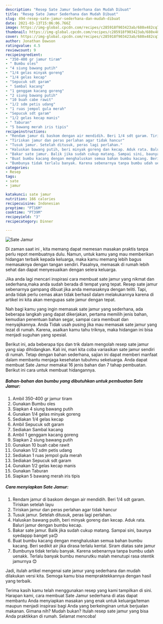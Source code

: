 ```yaml
---
description: "Resep Sate Jamur Sederhana dan Mudah Dibuat"
title: "Resep Sate Jamur Sederhana dan Mudah Dibuat"
slug: 494-resep-sate-jamur-sederhana-dan-mudah-dibuat
date: 2021-03-13T15:06:06.766Z
image: https://img-global.cpcdn.com/recipes/c285918f903423ab/680x482cq70/sate-jamur-foto-resep-utama.jpg
thumbnail: https://img-global.cpcdn.com/recipes/c285918f903423ab/680x482cq70/sate-jamur-foto-resep-utama.jpg
cover: https://img-global.cpcdn.com/recipes/c285918f903423ab/680x482cq70/sate-jamur-foto-resep-utama.jpg
author: Jonathan Dawson
ratingvalue: 4.5
reviewcount: 9
recipeingredient:
- "350-400 gr jamur tiram"
- " Bumbu oles"
- "4 siung bawang putih"
- "1/4 gelas minyak goreng"
- "1/4 gelas kecap"
- "Sepucuk sdt garam"
- " Sambal kacang"
- "1 genggam kacang goreng"
- "2 siung bawang putih"
- "10 buah cabe rawit"
- "1/2 sdm petis udang"
- "1 ruas jempol gula merah"
- "Sepucuk sdt garam"
- "1/2 gelas kecap manis"
- " Taburan"
- "5 bawang merah iris tipis"
recipeinstructions:
- "Rendam jamur di baskom dengan air mendidih. Beri 1/4 sdt garam. Tiriskan setelah layu"
- "Tiriskan jamur dan peras perlahan agar tidak hancur"
- "Tusuk jamur. Setelah ditusuk, peras lagi perlahan."
- "Haluskan bawang putih, beri minyak goreng dan kecap. Aduk rata. Baluri jamur dengan bumbu kecap."
- "Bakar sate jamur. Balik jika sudah cukup matang. Sampai sini, baunya syedappp banget ya😊"
- "Buat bumbu kacang dengan menghaluskan semua bahan bumbu kacang. Beri sedikit air jika dirasa terlalu kental. Siram diatas sate jamur"
- "Bumbunya tidak terlalu banyak. Karena sebenarnya tanpa bumbu udah uenakk. Terlalu banyak bumbu menurutku malah menutupi rasa otentik jamurnya 😊"
categories:
- Resep
tags:
- sate
- jamur

katakunci: sate jamur 
nutrition: 166 calories
recipecuisine: Indonesian
preptime: "PT16M"
cooktime: "PT39M"
recipeyield: "3"
recipecategory: Dinner

---
```



![Sate Jamur](https://img-global.cpcdn.com/recipes/c285918f903423ab/680x482cq70/sate-jamur-foto-resep-utama.jpg)

Di zaman  saat ini , kita memang dapat memesan masakan praktis tanpa perlu repot membuatnya dulu. Namun, untuk kamu yang mau memberikan hidangan terbaik kepada keluarga, maka kamu memang lebih bagus memasaknya dengan tangan sendiri. Pasalnya, memasak di rumah lebih sehat dan dapat menyesuaikan dengan selera keluarga.

Jika anda lagi mencari inspirasi cara membuat sate jamur yang nikmat dan sederhana,maka anda sudah berada di tempat yang tepat. Resep sate jamur  sebenarnya gampang dibuat jika anda memasaknya dengan teliti. Tapi, anda tidak perlu cemas akan tidak berhasil dalam melakukannya 
karena di artikel ini kita akan mengupas sate jamur dengan tepat.  



Nah bagi kamu yang ingin memasak sate jamur yang sederhana, ada beberapa langkah yang dapat dikerjakan, pertama memilih jenis bahan, kemudian penentuan bahan segar, sampai cara membuat dan menyajikannya. Anda Tidak usah pusing jika mau memasak sate jamur yang lezat di rumah. Karena, asalkan kamu  tahu triknya, maka hidangan ini bisa menjadi suguhan yang spesial.

Berikut ini, ada beberapa tips dan trik dalam mengolah resep sate jamur yang siap dihidangkan. Kali ini, mari kita coba variasikan sate jamur sendiri di rumah. Tetap dengan bahan sederhana, sajian ini dapat memberi manfaat dalam membantu menjaga kesehatan tubuhmu sekeluarga. Anda dapat membuat Sate Jamur memakai 16 jenis bahan dan 7 tahap pembuatan. Berikut ini cara untuk membuat hidangannya.

<!--inarticleads1-->

##### Bahan-bahan dan bumbu yang dibutuhkan untuk pembuatan Sate Jamur:

1. Ambil 350-400 gr jamur tiram
1. Gunakan  Bumbu oles
1. Siapkan 4 siung bawang putih
1. Gunakan 1/4 gelas minyak goreng
1. Sediakan 1/4 gelas kecap
1. Ambil Sepucuk sdt garam
1. Sediakan  Sambal kacang
1. Ambil 1 genggam kacang goreng
1. Siapkan 2 siung bawang putih
1. Gunakan 10 buah cabe rawit
1. Gunakan 1/2 sdm petis udang
1. Sediakan 1 ruas jempol gula merah
1. Sediakan Sepucuk sdt garam
1. Gunakan 1/2 gelas kecap manis
1. Gunakan  Taburan
1. Siapkan 5 bawang merah iris tipis




<!--inarticleads2-->

##### Cara menyiapkan Sate Jamur:

1. Rendam jamur di baskom dengan air mendidih. Beri 1/4 sdt garam. Tiriskan setelah layu
1. Tiriskan jamur dan peras perlahan agar tidak hancur
1. Tusuk jamur. Setelah ditusuk, peras lagi perlahan.
1. Haluskan bawang putih, beri minyak goreng dan kecap. Aduk rata. Baluri jamur dengan bumbu kecap.
1. Bakar sate jamur. Balik jika sudah cukup matang. Sampai sini, baunya syedappp banget ya😊
1. Buat bumbu kacang dengan menghaluskan semua bahan bumbu kacang. Beri sedikit air jika dirasa terlalu kental. Siram diatas sate jamur
1. Bumbunya tidak terlalu banyak. Karena sebenarnya tanpa bumbu udah uenakk. Terlalu banyak bumbu menurutku malah menutupi rasa otentik jamurnya 😊




Jadi, itulah artikel mengenai  sate jamur  yang sederhana dan mudah dilakukan versi kita. Semoga kamu bisa mempraktekkannya dengan hasil yang terbaik. 

Terima kasih kamu telah menggunakan resep yang kami tampilkan di sini. Harapan kami, cara membuat  Sate Jamur sederhana di atas dapat membantu Anda menyiapkan masakan yang enak untuk keluarga/teman maupun menjadi inspirasi bagi Anda yang berkeinginan untuk berjualan makanan. Gimana nih? Mudah bukan? Itulah resep sate jamur yang bisa Anda praktikkan di rumah. Selamat mencoba!


